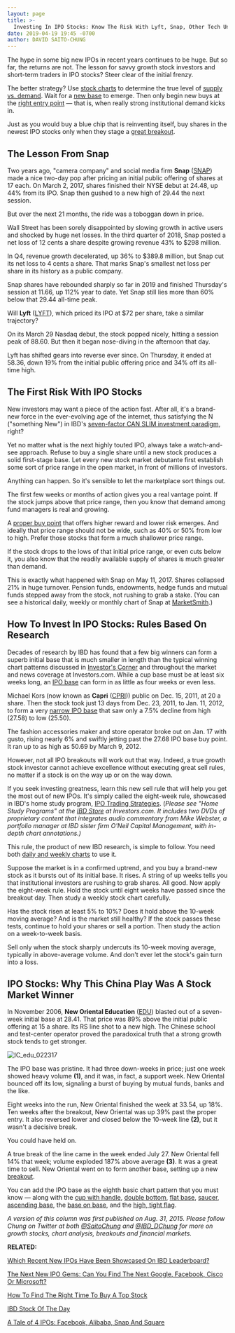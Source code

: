 ```yaml
---
layout: page
title: >-
  Investing In IPO Stocks: Know The Risk With Lyft, Snap, Other Tech Unicorns
date: 2019-04-19 19:45 -0700
author: DAVID SAITO-CHUNG
---
```





The hype in some big new IPOs in recent years continues to be huge. But so far, the returns are not. The lesson for savvy growth stock investors and short-term traders in IPO stocks? Steer clear of the initial frenzy.




The better strategy? Use [stock charts](https://research.investors.com/stock-charts/nasdaq-nasdaq-composite-0ndqc.htm?cht=pvc&type=DAILY) to determine the true level of [supply vs. demand](https://www.investors.com/ibd-university/can-slim/supply-demand/). Wait for a [new base](https://www.investors.com/how-to-invest/investors-corner/how-to-trade-stocks-base-stock-charts/) to emerge. Then only begin new buys at the [right entry point](https://www.investors.com/how-to-invest/investors-corner/chart-reading-basics-how-a-buy-point-marks-a-time-of-opportunity/) — that is, when really strong institutional demand kicks in.


Just as you would buy a blue chip that is reinventing itself, buy shares in the newest IPO stocks only when they stage a [great breakout](https://www.investors.com/how-to-invest/investors-corner/what-is-stock-breakout/).


The Lesson From Snap
--------------------


Two years ago, "camera company" and social media firm **Snap** ([SNAP](https://research.investors.com/quote.aspx?symbol=SNAP)) made a nice two-day pop after pricing an initial public offering of shares at 17 each. On March 2, 2017, shares finished their NYSE debut at 24.48, up 44% from its IPO. Snap then gushed to a new high of 29.44 the next session.


But over the next 21 months, the ride was a toboggan down in price.


Wall Street has been sorely disappointed by slowing growth in active users and shocked by huge net losses. In the third quarter of 2018, Snap posted a net loss of 12 cents a share despite growing revenue 43% to \$298 million.


In Q4, revenue growth decelerated, up 36% to \$389.8 million, but Snap cut its net loss to 4 cents a share. That marks Snap's smallest net loss per share in its history as a public company.



Snap shares have rebounded sharply so far in 2019 and finished Thursday's session at 11.66, up 112% year to date. Yet Snap still lies more than 60% below that 29.44 all-time peak.


Will **Lyft** ([LYFT](https://research.investors.com/quote.aspx?symbol=LYFT)), which priced its IPO at \$72 per share, take a similar trajectory?


On its March 29 Nasdaq debut, the stock popped nicely, hitting a session peak of 88.60. But then it began nose-diving in the afternoon that day.


Lyft has shifted gears into reverse ever since. On Thursday, it ended at 58.36, down 19% from the initial public offering price and 34% off its all-time high.


The First Risk With IPO Stocks
------------------------------



New investors may want a piece of the action fast. After all, it's a brand-new force in the ever-evolving age of the internet, thus satisfying the N ("something New") in IBD's [seven-factor CAN SLIM investment paradigm](https://www.investors.com/ibd-university/can-slim/), right?


Yet no matter what is the next highly touted IPO, always take a watch-and-see approach. Refuse to buy a single share until a new stock produces a solid first-stage base. Let every new stock market debutante first establish some sort of price range in the open market, in front of millions of investors.


Anything can happen. So it's sensible to let the marketplace sort things out.


The first few weeks or months of action gives you a real vantage point. If the stock jumps above that price range, then you know that demand among fund managers is real and growing.


A [proper buy point](https://www.investors.com/how-to-invest/investors-corner/chart-reading-basics-how-a-buy-point-marks-a-time-of-opportunity/) that offers higher reward and lower risk emerges. And ideally that price range should not be wide, such as 40% or 50% from low to high. Prefer those stocks that form a much shallower price range.


If the stock drops to the lows of that initial price range, or even cuts below it, you also know that the readily available supply of shares is much greater than demand.


This is exactly what happened with Snap on May 11, 2017. Shares collapsed 21% in huge turnover. Pension funds, endowments, hedge funds and mutual funds stepped away from the stock, not rushing to grab a stake. (You can see a historical daily, weekly or monthly chart of Snap at [MarketSmith](https://marketsmith.investors.com/?src=A012BF).)


How To Invest In IPO Stocks: Rules Based On Research
----------------------------------------------------


Decades of research by IBD has found that a few big winners can form a superb initial base that is much smaller in length than the typical winning chart patterns discussed in [Investor's Corner](https://www.investors.com/category/how-to-invest/investors-corner/) and throughout the market and news coverage at Investors.com. While a cup base must be at least six weeks long, an [IPO base](https://www.investors.com/how-to-invest/investors-corner/ipo-bases-rich-gains/) can form in as little as four weeks or even less.


Michael Kors (now known as **Capri** ([CPRI](https://research.investors.com/quote.aspx?symbol=CPRI))) public on Dec. 15, 2011, at 20 a share. Then the stock took just 13 days from Dec. 23, 2011, to Jan. 11, 2012, to form a very [narrow IPO base](https://www.investors.com/how-to-invest/investors-corner/ipo-bases-rich-gains/) that saw only a 7.5% decline from high (27.58) to low (25.50).



The fashion accessories maker and store operator broke out on Jan. 17 with gusto, rising nearly 6% and swiftly jetting past the 27.68 IPO base buy point. It ran up to as high as 50.69 by March 9, 2012.


However, not all IPO breakouts will work out that way. Indeed, a true growth stock investor cannot achieve excellence without executing great sell rules, no matter if a stock is on the way up or on the way down.


If you seek investing greatness, learn this new sell rule that will help you get the most out of new IPOs. It's simply called the eight-week rule, showcased in IBD's home study program, [IPO Trading Strategies](https://www.investors.com/product/home-study-kit-ipo-trading-strategies/). (*Please see "Home Study Programs" at the [IBD Store](https://www.investors.com/product/ibd-digital/) at Investors.com. It includes two DVDs of proprietary content that integrates audio commentary from Mike Webster, a portfolio manager at IBD sister firm O'Neil Capital Management, with in-depth chart annotations.)*


This rule, the product of new IBD research, is simple to follow. You need both [daily and weekly charts](https://research.investors.com/stock-charts/nasdaq-nasdaq-composite-0ndqc.htm?cht=pvc&type=DAILY) to use it.


Suppose the market is in a confirmed uptrend, and you buy a brand-new stock as it bursts out of its initial base. It rises. A string of up weeks tells you that institutional investors are rushing to grab shares. All good. Now apply the eight-week rule. Hold the stock until eight weeks have passed since the breakout day. Then study a weekly stock chart carefully.


Has the stock risen at least 5% to 10%? Does it hold above the 10-week moving average? And is the market still healthy? If the stock passes these tests, continue to hold your shares or sell a portion. Then study the action on a week-to-week basis.


Sell only when the stock sharply undercuts its 10-week moving average, typically in above-average volume. And don't ever let the stock's gain turn into a loss.


IPO Stocks: Why This China Play Was A Stock Market Winner
---------------------------------------------------------



In November 2006, **New Oriental Education** ([EDU](https://research.investors.com/quote.aspx?symbol=EDU)) blasted out of a seven-week initial base at 28.41. That price was 89% above the initial public offering at 15 a share. Its RS line shot to a new high. The Chinese school and test-center operator proved the paradoxical truth that a strong growth stock tends to get stronger.


![IC_edu_022317](https://www.investors.com/wp-content/uploads/2017/02/IC_edu_022317.png)


The IPO base was pristine. It had three down-weeks in price; just one week showed heavy volume **(1)**, and it was, in fact, a support week. New Oriental bounced off its low, signaling a burst of buying by mutual funds, banks and the like.


Eight weeks into the run, New Oriental finished the week at 33.54, up 18%. Ten weeks after the breakout, New Oriental was up 39% past the proper entry. It also reversed lower and closed below the 10-week line **(2)**, but it wasn't a decisive break.


You could have held on.


A true break of the line came in the week ended July 27. New Oriental fell 14% that week; volume exploded 187% above average **(3)**. It was a great time to sell. New Oriental went on to form another base, setting up a new [breakout](https://www.investors.com/how-to-invest/investors-corner/what-is-stock-breakout/).


You can add the IPO base as the eighth basic chart pattern that you must know — along with the [cup with handle](https://www.investors.com/how-to-invest/investors-corner/the-basics-how-to-analyze-a-stocks-cup-with-handle/), [double bottom](https://www.investors.com/how-to-invest/investors-corner/when-buy-growth-stocks-why-double-bottom-base-fuels-strong-breakouts/), [flat base](https://www.investors.com/how-to-invest/investors-corner/chart-patterns-flat-base-dull-trade-positive-action/), [saucer](https://www.investors.com/how-to-invest/investors-corner/this-bank-stocks-base-was-valid-but-formed-at-a-geological-pace/), [ascending base](https://www.investors.com/how-to-invest/investors-corner/chart-reading-202-how-3-retreats-may-yield-an-ascending-base/), the [base on base](https://www.investors.com/how-to-invest/investors-corner/charts-101-how-the-base-on-base-etches-superb-stock-gains/), and the [high, tight flag](https://www.investors.com/how-to-invest/investors-corner/smart-chart-reading-high-tight-flag-can-deliver-skyscraper-sized-gains/).


*A version of this column was first published on Aug. 31, 2015. Please follow Chung on Twitter at both [@SaitoChung](https://twitter.com/SaitoChung) and [@IBD\_DChung](https://twitter.com/IBD_DChung) for more on growth stocks, chart analysis, breakouts and financial markets.*


**RELATED:**


[Which Recent New IPOs Have Been Showcased On IBD Leaderboard?](https://leaderboard.investors.com/#/leaders/leadersnearabuypoint)


[The Next New IPO Gems: Can You Find The Next Google, Facebook, Cisco Or Microsoft?](https://www.investors.com/news/top-ipo-stock-gems-which-new-stocks-next-google/)


[How To Find The Right Time To Buy A Top Stock](https://www.investors.com/how-to-invest/investors-corner/chart-reading-basics-how-a-buy-point-marks-a-time-of-opportunity/)


[IBD Stock Of The Day](https://www.investors.com/research/ibd-stock-of-the-day/)


[A Tale of 4 IPOs: Facebook, Alibaba, Snap And Square](https://www.investors.com/how-to-invest/investors-corner/a-tale-of-4-ipos-facebook-alibaba-snap-and-square/)




